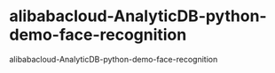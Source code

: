 # alibabacloud-AnalyticDB-python-demo-face-recognition
alibabacloud-AnalyticDB-python-demo-face-recognition
